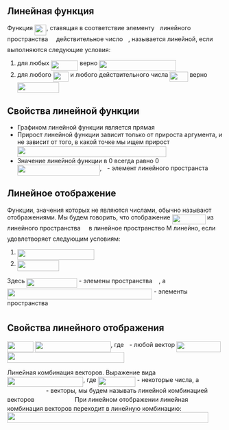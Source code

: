 ## Линейная функция
Функция <img src="/tex/4fb4c0fe1ef8e116dbcc0bfb8329a518.svg?invert_in_darkmode&sanitize=true" align=middle width=27.831191849999993pt height=24.65753399999998pt/>, ставящая в соответствие элементу <img src="/tex/2f2322dff5bde89c37bcae4116fe20a8.svg?invert_in_darkmode&sanitize=true" align=middle width=5.2283516999999895pt height=22.831056599999986pt/> линейного пространства <img src="/tex/ddcb483302ed36a59286424aa5e0be17.svg?invert_in_darkmode&sanitize=true" align=middle width=11.18724254999999pt height=22.465723500000017pt/>
действительное число <img src="/tex/deceeaf6940a8c7a5a02373728002b0f.svg?invert_in_darkmode&sanitize=true" align=middle width=8.649225749999989pt height=14.15524440000002pt/>, называется линейной, если выполняются следующие условия:
 1. для любых <img src="/tex/73ec69d8cfffb08f4e39bcbd2c19a818.svg?invert_in_darkmode&sanitize=true" align=middle width=63.14293259999999pt height=22.831056599999986pt/> верно <img src="/tex/3ddccd181a8727fa30f07368d4a63e26.svg?invert_in_darkmode&sanitize=true" align=middle width=179.025891pt height=24.65753399999998pt/>
 2. для любого <img src="/tex/1a0fae5ca099b17cd7be58b093d6f2c0.svg?invert_in_darkmode&sanitize=true" align=middle width=36.50672519999999pt height=22.831056599999986pt/> и любого действительного числа <img src="/tex/8325ca393ae1df92bb255fbdea455d47.svg?invert_in_darkmode&sanitize=true" align=middle width=42.28869479999999pt height=22.831056599999986pt/> верно <img src="/tex/2b33633e0caca2547545a894a8198864.svg?invert_in_darkmode&sanitize=true" align=middle width=96.75817799999999pt height=24.65753399999998pt/>
 
## Свойства линейной функции
- Графиком линейной функции является прямая
- Прирост линейной функции зависит только от прироста аргумента, и не зависит от того, в какой 
точке мы ищем прирост <img src="/tex/73d888a7b5ca417b106526b04f6d8c2a.svg?invert_in_darkmode&sanitize=true" align=middle width=346.9799057999999pt height=24.65753399999998pt/>
- Значение линейной функции в 0 всегда равно 0 <img src="/tex/415077f6e62df38ec10dd7dfe5144737.svg?invert_in_darkmode&sanitize=true" align=middle width=192.41992439999999pt height=24.65753399999998pt/>, <img src="/tex/2f2322dff5bde89c37bcae4116fe20a8.svg?invert_in_darkmode&sanitize=true" align=middle width=5.2283516999999895pt height=22.831056599999986pt/> - элемент линейного пространста <img src="/tex/ddcb483302ed36a59286424aa5e0be17.svg?invert_in_darkmode&sanitize=true" align=middle width=11.18724254999999pt height=22.465723500000017pt/>

## Линейное отображение
Функции, значения которых не являются числами, обычно называют отображениями.
Мы будем говорить, что отображение <img src="/tex/0b7e9e8146f3a9ec39f688e185004289.svg?invert_in_darkmode&sanitize=true" align=middle width=78.01341405pt height=22.831056599999986pt/> из линейного пространства <img src="/tex/ddcb483302ed36a59286424aa5e0be17.svg?invert_in_darkmode&sanitize=true" align=middle width=11.18724254999999pt height=22.465723500000017pt/> в линейное пространство M линейно, если удовлетворяет следующим условиям:
 1. <img src="/tex/3ddccd181a8727fa30f07368d4a63e26.svg?invert_in_darkmode&sanitize=true" align=middle width=179.025891pt height=24.65753399999998pt/>
 2. <img src="/tex/2b33633e0caca2547545a894a8198864.svg?invert_in_darkmode&sanitize=true" align=middle width=96.75817799999999pt height=24.65753399999998pt/>
Здесь <img src="/tex/56ac0f52442df0477ef468d9e23ffedd.svg?invert_in_darkmode&sanitize=true" align=middle width=118.47784244999998pt height=22.831056599999986pt/> - элемены пространства <img src="/tex/ddcb483302ed36a59286424aa5e0be17.svg?invert_in_darkmode&sanitize=true" align=middle width=11.18724254999999pt height=22.465723500000017pt/>, а <img src="/tex/8afbefbd14ce345f94f7aa6ffe90b312.svg?invert_in_darkmode&sanitize=true" align=middle width=338.24258654999994pt height=24.65753399999998pt/> - элементы пространства <img src="/tex/fb97d38bcc19230b0acd442e17db879c.svg?invert_in_darkmode&sanitize=true" align=middle width=17.73973739999999pt height=22.465723500000017pt/>

## Свойства линейного отображения
<img src="/tex/e268b9e5eb7e92d106747c1223c703c7.svg?invert_in_darkmode&sanitize=true" align=middle width=60.95889524999999pt height=24.65753399999998pt/>
<img src="/tex/bdacbc562f0d9b8951cde4affbb21236.svg?invert_in_darkmode&sanitize=true" align=middle width=176.89495724999998pt height=24.65753399999998pt/>, где <img src="/tex/2f2322dff5bde89c37bcae4116fe20a8.svg?invert_in_darkmode&sanitize=true" align=middle width=5.2283516999999895pt height=22.831056599999986pt/> - любой вектор

<img src="/tex/d609f09b622ac75833a2a9da56817399.svg?invert_in_darkmode&sanitize=true" align=middle width=103.15087859999998pt height=24.65753399999998pt/>
<img src="/tex/2d35cb3bba87b05768e29a69d8e65213.svg?invert_in_darkmode&sanitize=true" align=middle width=272.96820869999993pt height=24.65753399999998pt/>

Линейная комбинация векторов.
Выражение вида <img src="/tex/be3e5f4230e28b3d9c2ac2b53858a03f.svg?invert_in_darkmode&sanitize=true" align=middle width=177.49625849999998pt height=22.831056599999986pt/>, где <img src="/tex/49b31a89a784c84a28049f1f658969f1.svg?invert_in_darkmode&sanitize=true" align=middle width=87.25851254999998pt height=22.831056599999986pt/> - некоторые числа, а <img src="/tex/d5013d9318e925e967b4b564b240195f.svg?invert_in_darkmode&sanitize=true" align=middle width=86.67622754999998pt height=14.15524440000002pt/> - векторы, мы будем называть линейной комбинацией векторов <img src="/tex/d5013d9318e925e967b4b564b240195f.svg?invert_in_darkmode&sanitize=true" align=middle width=86.67622754999998pt height=14.15524440000002pt/>
При линейном отображении линейная комбинация векторов переходит в линейную комбинацию:
<img src="/tex/3f21d7e678afc2091d11287b8f9b7b2c.svg?invert_in_darkmode&sanitize=true" align=middle width=468.9653628pt height=24.65753399999998pt/>
